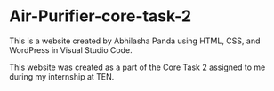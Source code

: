 # Air-Purifier-core-task-2
This is a website created by Abhilasha Panda using HTML, CSS, and WordPress in Visual Studio Code.

This website was created as a part of the Core Task 2 assigned to me during my internship at TEN.

